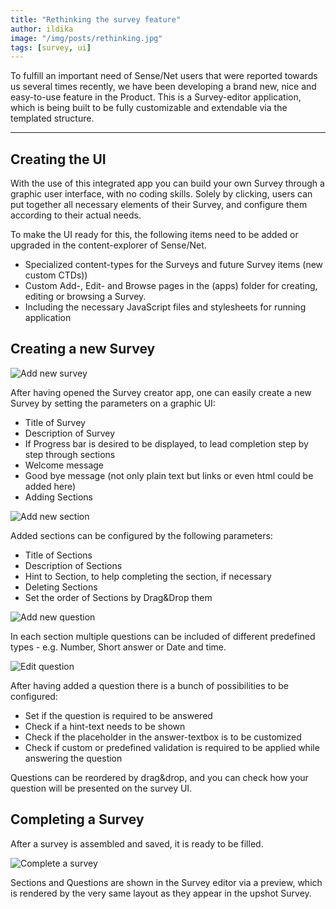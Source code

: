```yaml
---
title: "Rethinking the survey feature"
author: ildika
image: "/img/posts/rethinking.jpg"
tags: [survey, ui]
---
```


To fulfill an important need of Sense/Net users that were reported towards us several times recently, we have been developing a brand new, nice and easy-to-use feature in the Product. This is a Survey-editor application, which is being built to be fully customizable and extendable via the templated structure.

---

## Creating the UI

With the use of this integrated app you can build your own Survey through a graphic user interface, with no coding skills. Solely by clicking, users can put together all necessary elements of their Survey, and configure them according to their actual needs.

To make the UI ready for this, the following items need to be added or upgraded in the content-explorer of Sense/Net.

-   Specialized content-types for the Surveys and future Survey items (new custom CTDs))
-   Custom Add-, Edit- and Browse pages in the (apps) folder for creating, editing or browsing a Survey.
-   Including the necessary JavaScript files and stylesheets for running application

## Creating a new Survey

![Add new survey](https://download.sensenet.com/BlogPostImages/SurveyEditor/add-new-survey.png "Add new survey")

After having opened the Survey creator app, one can easily create a new Survey by setting the parameters on a graphic UI:

-   Title of Survey
-   Description of Survey
-   If Progress bar is desired to be displayed, to lead completion step by step through sections
-   Welcome message
-   Good bye message (not only plain text but links or even html could be added here)
-   Adding Sections

![Add new section](https://download.sensenet.com/BlogPostImages/SurveyEditor/add-new-section.png "Add new section")

Added sections can be configured by the following parameters:

-   Title of Sections
-   Description of Sections
-   Hint to Section, to help completing the section, if necessary
-   Deleting Sections
-   Set the order of Sections by Drag&amp;Drop them

![Add new question](https://download.sensenet.com/BlogPostImages/SurveyEditor/add-new-question.png "Add new question")

In each section multiple questions can be included of different predefined types - e.g. Number, Short answer or Date and time.

![Edit question](https://download.sensenet.com/BlogPostImages/SurveyEditor/edit-question.png "Edit question")

After having added a question there is a bunch of possibilities to be configured:

-   Set if the question is required to be answered
-   Check if a hint-text needs to be shown
-   Check if the placeholder in the answer-textbox is to be customized
-   Check if custom or predefined validation is required to be applied while answering the question

Questions can be reordered by drag&amp;drop, and you can check how your question will be presented on the survey UI.

## Completing a Survey

After a survey is assembled and saved, it is ready to be filled.

![Complete a survey](https://download.sensenet.com/BlogPostImages/SurveyEditor/complete-survey.png "Complete a survey")

Sections and Questions are shown in the Survey editor via a preview, which is rendered by the very same layout as they appear in the upshot Survey.

